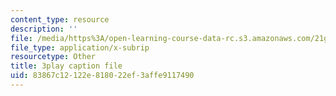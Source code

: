 ```yaml
---
content_type: resource
description: ''
file: /media/https%3A/open-learning-course-data-rc.s3.amazonaws.com/21g-101-chinese-i-regular-fall-2014/83867c12122e818022ef3affe9117490_pVJ6E-jUeb0.srt
file_type: application/x-subrip
resourcetype: Other
title: 3play caption file
uid: 83867c12-122e-8180-22ef-3affe9117490
---
```

